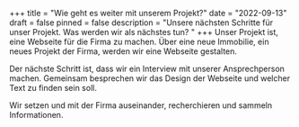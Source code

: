 +++
title = "Wie geht es weiter mit unserem Projekt?"
date = "2022-09-13"
draft = false
pinned = false
description = "Unsere nächsten Schritte für unser Projekt. Was werden wir als nächstes tun? "
+++
Unser Projekt ist, eine Webseite für die Firma zu machen. Über eine neue Immobilie, ein neues Projekt der Firma, werden wir eine Webseite gestalten. 

Der nächste Schritt ist, dass wir ein Interview mit unserer Ansprechperson machen. Gemeinsam besprechen wir das Design der Webseite und welcher Text zu finden sein soll. 

W﻿ir setzen und mit der Firma auseinander, recherchieren und sammeln Informationen.